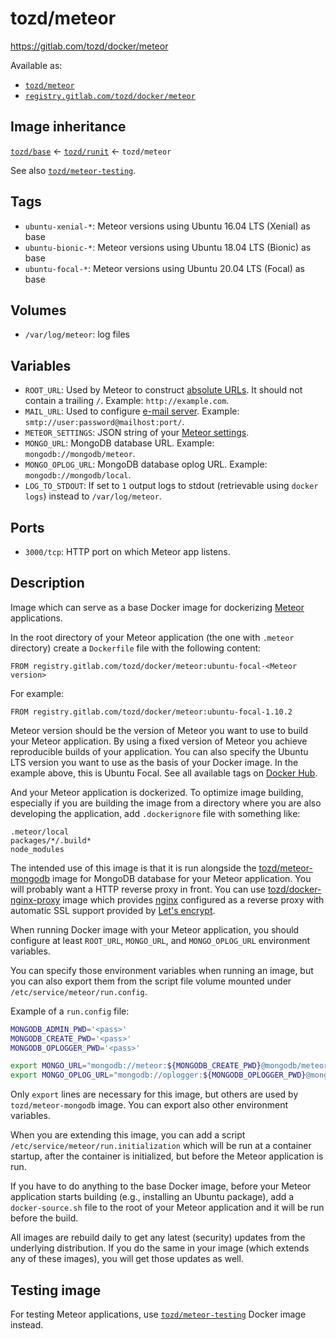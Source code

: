 # tozd/meteor

<https://gitlab.com/tozd/docker/meteor>

Available as:

- [`tozd/meteor`](https://hub.docker.com/r/tozd/meteor)
- [`registry.gitlab.com/tozd/docker/meteor`](https://gitlab.com/tozd/docker/meteor/container_registry)

## Image inheritance

[`tozd/base`](https://gitlab.com/tozd/docker/base) ← [`tozd/runit`](https://gitlab.com/tozd/docker/runit) ← `tozd/meteor`

See also [`tozd/meteor-testing`](https://gitlab.com/tozd/docker/meteor-testing).

## Tags

- `ubuntu-xenial-*`: Meteor versions using Ubuntu 16.04 LTS (Xenial) as base
- `ubuntu-bionic-*`: Meteor versions using Ubuntu 18.04 LTS (Bionic) as base
- `ubuntu-focal-*`: Meteor versions using Ubuntu 20.04 LTS (Focal) as base

## Volumes

- `/var/log/meteor`: log files

## Variables

- `ROOT_URL`: Used by Meteor to construct [absolute URLs](http://docs.meteor.com/#/full/meteor_absoluteurl).
  It should not contain a trailing `/`. Example: `http://example.com`.
- `MAIL_URL`: Used to configure [e-mail server](http://docs.meteor.com/#/full/email).
  Example: `smtp://user:password@mailhost:port/`.
- `METEOR_SETTINGS`: JSON string of your [Meteor settings](http://docs.meteor.com/#/full/meteor_settings).
- `MONGO_URL`: MongoDB database URL. Example: `mongodb://mongodb/meteor`.
- `MONGO_OPLOG_URL`: MongoDB database oplog URL. Example: `mongodb://mongodb/local`.
- `LOG_TO_STDOUT`: If set to `1` output logs to stdout (retrievable using `docker logs`) instead to `/var/log/meteor`.

## Ports

- `3000/tcp`: HTTP port on which Meteor app listens.

## Description

Image which can serve as a base Docker image for dockerizing [Meteor](https://www.meteor.com/) applications.

In the root directory of your Meteor application (the one with `.meteor` directory) create a `Dockerfile` file
with the following content:

```
FROM registry.gitlab.com/tozd/docker/meteor:ubuntu-focal-<Meteor version>
```

For example:

```
FROM registry.gitlab.com/tozd/docker/meteor:ubuntu-focal-1.10.2
```

Meteor version should be the version of Meteor you want to use to build your Meteor application.
By using a fixed version of Meteor you achieve reproducible builds of your application.
You can also specify the Ubuntu LTS version you want to use as the basis of your Docker image.
In the example above, this is Ubuntu Focal.
See all available tags on [Docker Hub](https://hub.docker.com/repository/docker/tozd/meteor/tags).

And your Meteor application is dockerized. To optimize image building, especially if you are building the image from a directory where you are also developing the application, add `.dockerignore` file with something like:

```
.meteor/local
packages/*/.build*
node_modules
```

The intended use of this image is that it is run alongside the
[tozd/meteor-mongodb](https://gitlab.com/tozd/docker/meteor-mongodb) image for MongoDB database for your Meteor
application. You will probably want a HTTP reverse proxy in front. You can use [tozd/docker-nginx-proxy](https://gitlab.com/tozd/docker/nginx-proxy) image which provides [nginx](https://nginx.org/) configured as a reverse proxy with automatic SSL support provided by [Let's encrypt](https://letsencrypt.org/).

When running Docker image with your Meteor application, you should configure at least `ROOT_URL`, `MONGO_URL`, and `MONGO_OPLOG_URL` environment variables.

You can specify those environment variables when running an image, but you can also export them from the script
file volume mounted under `/etc/service/meteor/run.config`.

Example of a `run.config` file:

```bash
MONGODB_ADMIN_PWD='<pass>'
MONGODB_CREATE_PWD='<pass>'
MONGODB_OPLOGGER_PWD='<pass>'

export MONGO_URL="mongodb://meteor:${MONGODB_CREATE_PWD}@mongodb/meteor"
export MONGO_OPLOG_URL="mongodb://oplogger:${MONGODB_OPLOGGER_PWD}@mongodb/local?authSource=admin"
```

Only `export` lines are necessary for this image, but others are used by `tozd/meteor-mongodb` image.
You can export also other environment variables.

When you are extending this image, you can add a script `/etc/service/meteor/run.initialization`
which will be run at a container startup, after the container is initialized, but before the
Meteor application is run.

If you have to do anything to the base Docker image, before your Meteor application starts building (e.g., installing
an Ubuntu package), add a `docker-source.sh` file to the root of your Meteor application and it will be run
before the build.

All images are rebuild daily to get any latest (security) updates from
the underlying distribution.
If you do the same in your image (which extends any of these images), you will
get those updates as well.

## Testing image

For testing Meteor applications, use [`tozd/meteor-testing`](https://gitlab.com/tozd/docker/meteor-testing) Docker image instead.
